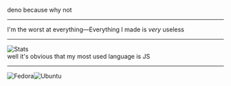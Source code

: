 deno because why not
___
I'm the worst at everything—Everything I made is *very* useless
___
![Stats](https://github-readme-stats.vercel.app/api/top-langs/?username=liimee&layout=compact&theme=radical)  
well it's obvious that my most used language is JS
___
![Fedora](https://img.shields.io/badge/-Fedora-blue?style=flat-square&logo=fedora)![Ubuntu](https://img.shields.io/badge/%20-Ubuntu-white?logo=ubuntu&style=flat-square)

